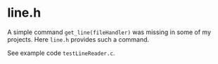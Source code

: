 line.h
======

A simple command `get_line(fileHandler)` was missing in some of my
projects.
Here `line.h` provides such a command.

See example code `testLineReader.c`.